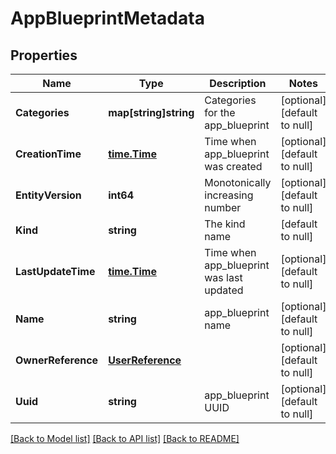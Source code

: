 # AppBlueprintMetadata

## Properties
Name | Type | Description | Notes
------------ | ------------- | ------------- | -------------
**Categories** | **map[string]string** | Categories for the app_blueprint | [optional] [default to null]
**CreationTime** | [**time.Time**](time.Time.md) | Time when app_blueprint was created | [optional] [default to null]
**EntityVersion** | **int64** | Monotonically increasing number | [optional] [default to null]
**Kind** | **string** | The kind name | [default to null]
**LastUpdateTime** | [**time.Time**](time.Time.md) | Time when app_blueprint was last updated | [optional] [default to null]
**Name** | **string** | app_blueprint name | [optional] [default to null]
**OwnerReference** | [**UserReference**](user_reference.md) |  | [optional] [default to null]
**Uuid** | **string** | app_blueprint UUID | [optional] [default to null]

[[Back to Model list]](../README.md#documentation-for-models) [[Back to API list]](../README.md#documentation-for-api-endpoints) [[Back to README]](../README.md)



